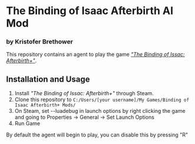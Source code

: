 # The Binding of Isaac Afterbirth AI Mod
### by Kristofer Brethower

This repository contains an agent to play the game [_"The Binding of Issac: Afterbirth+"_](https://store.steampowered.com/agecheck/app/570660/).

## Installation and Usage
1. Install _"The Binding of Issac: Afterbirth+"_ through Steam.
2. Clone this repository to `C:/Users/[your username]/My Games/Binding of Isaac Afterbirth+ Mods/`
3. On Steam, set --luadebug in launch options by right clicking the game and going to Properties -> General -> Set Launch Options
4. Run Game

By default the agent will begin to play, you can disable this by pressing "R"
